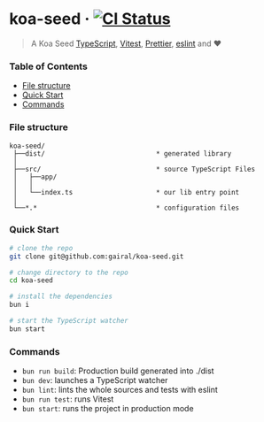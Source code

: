 # koa-seed &middot; [![CI Status](https://github.com/gairal/koa-seed/workflows/CI/badge.svg)](https://github.com/gairal/koa-seed/actions)

> A Koa Seed [TypeScript](https://www.typescriptlang.org/),
> [Vitest](https://vitest.dev), [Prettier](https://prettier.io/), [eslint](https://eslint.org/) and ❤️

### Table of Contents

- [File structure](#file-structure)
- [Quick Start](#quick-start)
- [Commands](#commands)

### File structure

```markup
koa-seed/
 ├──dist/                            * generated library
 │
 ├──src/                             * source TypeScript Files
 │   ├──app/
 │   │
 │   └──index.ts                     * our lib entry point
 │
 └──*.*                              * configuration files
```

### Quick Start

```bash
# clone the repo
git clone git@github.com:gairal/koa-seed.git

# change directory to the repo
cd koa-seed

# install the dependencies
bun i

# start the TypeScript watcher
bun start
```

### Commands

- `bun run build`: Production build generated into ./dist
- `bun dev`: launches a TypeScript watcher
- `bun lint`: lints the whole sources and tests with eslint
- `bun run test`: runs Vitest
- `bun start`: runs the project in production mode
